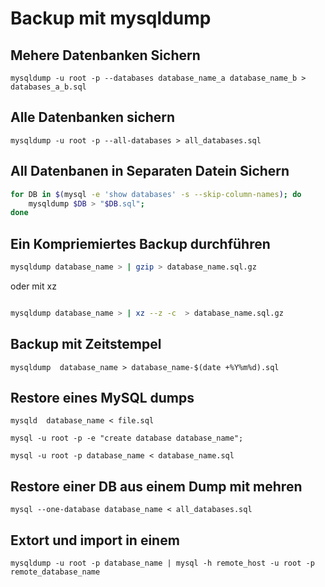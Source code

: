 # Backup mit mysqldump

## Mehere Datenbanken Sichern

`mysqldump -u root -p --databases database_name_a database_name_b > databases_a_b.sql`

## Alle Datenbanken sichern

`mysqldump -u root -p --all-databases > all_databases.sql`

## All Datenbanen in Separaten Datein Sichern

```sh
for DB in $(mysql -e 'show databases' -s --skip-column-names); do
    mysqldump $DB > "$DB.sql";
done
```

## Ein Kompriemiertes Backup durchführen

```sh
mysqldump database_name > | gzip > database_name.sql.gz
```

oder mit xz

```sh

mysqldump database_name > | xz --z -c  > database_name.sql.gz
```

## Backup mit Zeitstempel

`mysqldump  database_name > database_name-$(date +%Y%m%d).sql`

## Restore eines MySQL dumps

`mysqld  database_name < file.sql`

`mysql -u root -p -e "create database database_name";`

`mysql -u root -p database_name < database_name.sql`

## Restore einer DB aus einem Dump mit mehren

`mysql --one-database database_name < all_databases.sql`

## Extort und import in einem

`mysqldump -u root -p database_name | mysql -h remote_host -u root -p remote_database_name`